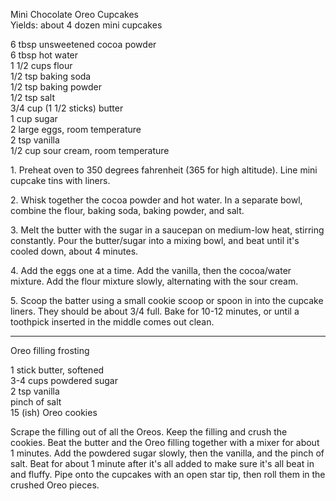
Mini Chocolate Oreo Cupcakes   
Yields: about 4 dozen mini cupcakes  
    
6 tbsp unsweetened cocoa powder  
6 tbsp hot water  
1 1/2 cups flour  
1/2 tsp baking soda  
1/2 tsp baking powder  
1/2 tsp salt  
3/4 cup (1 1/2 sticks) butter  
1 cup sugar  
2 large eggs, room temperature  
2 tsp vanilla  
1/2 cup sour cream, room temperature  
    
	
1\. Preheat oven to 350 degrees fahrenheit (365 for high altitude). Line mini cupcake tins with liners.   
    
2\. Whisk together the cocoa powder and hot water. In a separate bowl, combine the flour, baking soda, baking powder, and salt.   
    
3\. Melt the butter with the sugar in a saucepan on medium-low heat, stirring constantly. Pour the butter/sugar into a mixing bowl, and beat until it's cooled down, about 4 minutes.   
    
4. Add the eggs one at a time. Add the vanilla, then the cocoa/water mixture. Add the flour mixture slowly, alternating with the sour cream.    
    
5\. Scoop the batter using a small cookie scoop or spoon in into the cupcake liners. They should be about 3/4 full. Bake for 10-12 minutes, or until a toothpick inserted in the middle comes out clean.   
    
---

Oreo filling frosting  
  
1 stick butter, softened  
3-4 cups powdered sugar  
2 tsp vanilla  
pinch of salt  
15 (ish) Oreo cookies  
  

Scrape the filling out of all the Oreos. Keep the filling and crush the cookies. Beat the butter and the Oreo filling together with a mixer for about 1 minutes. Add the powdered sugar slowly, then the vanilla, and the pinch of salt. Beat for about 1 minute after it's all added to make sure it's all beat in and fluffy. Pipe onto the cupcakes with an open star tip, then roll them in the crushed Oreo pieces.  
  
    